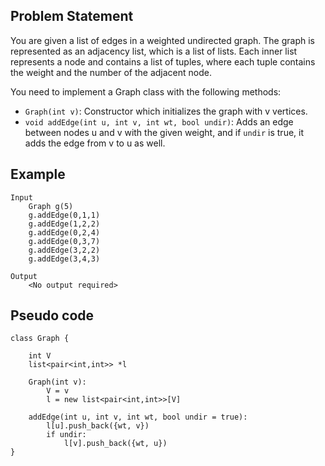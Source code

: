 ## Problem Statement

You are given a list of edges in a weighted undirected graph. The graph is represented as an adjacency list, which is a list of lists. Each inner list represents a node and contains a list of tuples, where each tuple contains the weight and the number of the adjacent node.

You need to implement a Graph class with the following methods:
* `Graph(int v)`: Constructor which initializes the graph with v vertices.
* `void addEdge(int u, int v, int wt, bool undir)`: Adds an edge between nodes u and v with the given weight, and if `undir` is true, it adds the edge from v to u as well.

## Example

```plaintext
Input
    Graph g(5)
    g.addEdge(0,1,1)
    g.addEdge(1,2,2)
    g.addEdge(0,2,4)
    g.addEdge(0,3,7)
    g.addEdge(3,2,2)
    g.addEdge(3,4,3)

Output
    <No output required>
```

## Pseudo code

```pseudo
class Graph {

    int V
    list<pair<int,int>> *l
    
    Graph(int v):
        V = v
        l = new list<pair<int,int>>[V]

    addEdge(int u, int v, int wt, bool undir = true):
        l[u].push_back({wt, v})
        if undir:
            l[v].push_back({wt, u})
}
```